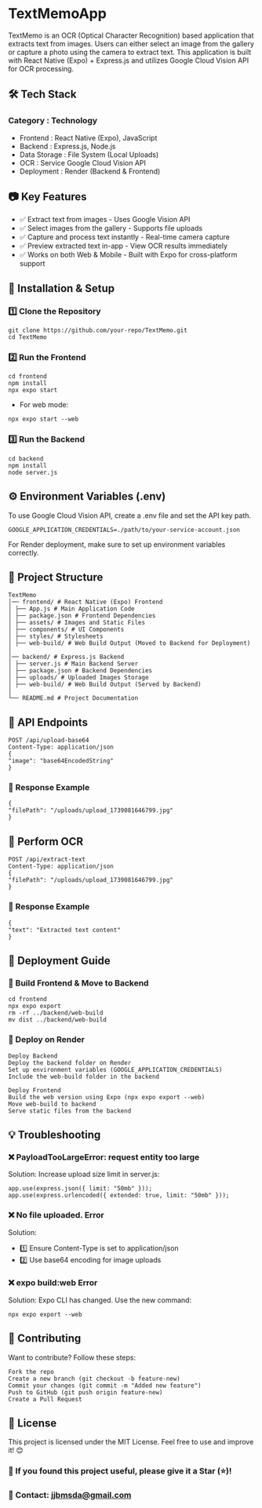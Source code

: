 # TextMemoApp

TextMemo is an OCR (Optical Character Recognition) based application that extracts text from images.
Users can either select an image from the gallery or capture a photo using the camera to extract text.
This application is built with React Native (Expo) + Express.js and utilizes Google Cloud Vision API for OCR processing.

## 🛠 Tech Stack
### Category : Technology
- Frontend : React Native (Expo), JavaScript
- Backend : Express.js, Node.js
- Data Storage : File System (Local Uploads)
- OCR : Service Google Cloud Vision API
- Deployment : Render (Backend & Frontend)

## 📷 Key Features
- ✅ Extract text from images - Uses Google Vision API
- ✅ Select images from the gallery - Supports file uploads
- ✅ Capture and process text instantly - Real-time camera capture
- ✅ Preview extracted text in-app - View OCR results immediately
- ✅ Works on both Web & Mobile - Built with Expo for cross-platform support

## 🚀 Installation & Setup
### 1️⃣ Clone the Repository
```
git clone https://github.com/your-repo/TextMemo.git
cd TextMemo
```
### 2️⃣ Run the Frontend
```
cd frontend
npm install
npx expo start
```
- For web mode:
```
npx expo start --web
```
### 3️⃣ Run the Backend
```
cd backend
npm install
node server.js
```
## ⚙️ Environment Variables (.env)
To use Google Cloud Vision API, create a .env file and set the API key path.
```
GOOGLE_APPLICATION_CREDENTIALS=./path/to/your-service-account.json
```
For Render deployment, make sure to set up environment variables correctly.

## 📂 Project Structure
```
TextMemo
│── frontend/ # React Native (Expo) Frontend
│ ├── App.js # Main Application Code
│ ├── package.json # Frontend Dependencies
│ ├── assets/ # Images and Static Files
│ ├── components/ # UI Components
│ ├── styles/ # Stylesheets
│ ├── web-build/ # Web Build Output (Moved to Backend for Deployment)
│
│── backend/ # Express.js Backend
│ ├── server.js # Main Backend Server
│ ├── package.json # Backend Dependencies
│ ├── uploads/ # Uploaded Images Storage
│ ├── web-build/ # Web Build Output (Served by Backend)
│
└── README.md # Project Documentation
```
## 📌 API Endpoints
```
POST /api/upload-base64
Content-Type: application/json
{
"image": "base64EncodedString"
}
```
### 📌 Response Example
```
{
"filePath": "/uploads/upload_1739081646799.jpg"
}
```
## 🔹 Perform OCR
```
POST /api/extract-text
Content-Type: application/json
{
"filePath": "/uploads/upload_1739081646799.jpg"
}
```
### 📌 Response Example
```
{
"text": "Extracted text content"
}
```
## 🎯 Deployment Guide
### 📍 Build Frontend & Move to Backend
```
cd frontend
npx expo export
rm -rf ../backend/web-build
mv dist ../backend/web-build
```
### 📍 Deploy on Render
```
Deploy Backend
Deploy the backend folder on Render
Set up environment variables (GOOGLE_APPLICATION_CREDENTIALS)
Include the web-build folder in the backend
```
```
Deploy Frontend
Build the web version using Expo (npx expo export --web)
Move web-build to backend
Serve static files from the backend
```
## 💡 Troubleshooting
### ❌ PayloadTooLargeError: request entity too large
Solution: Increase upload size limit in server.js:
```
app.use(express.json({ limit: "50mb" }));
app.use(express.urlencoded({ extended: true, limit: "50mb" }));
```
### ❌ No file uploaded. Error
Solution:
- 1️⃣ Ensure Content-Type is set to application/json
- 2️⃣ Use base64 encoding for image uploads
### ❌ expo build:web Error
Solution:
Expo CLI has changed. Use the new command:
```
npx expo export --web
```
## 🎉 Contributing
Want to contribute? Follow these steps:
```
Fork the repo
Create a new branch (git checkout -b feature-new)
Commit your changes (git commit -m "Added new feature")
Push to GitHub (git push origin feature-new)
Create a Pull Request
```
## 📜 License
This project is licensed under the MIT License.
Feel free to use and improve it! 😊

### 🚀 If you found this project useful, please give it a Star (⭐)!
### 📧 Contact: jjbmsda@gmail.com
